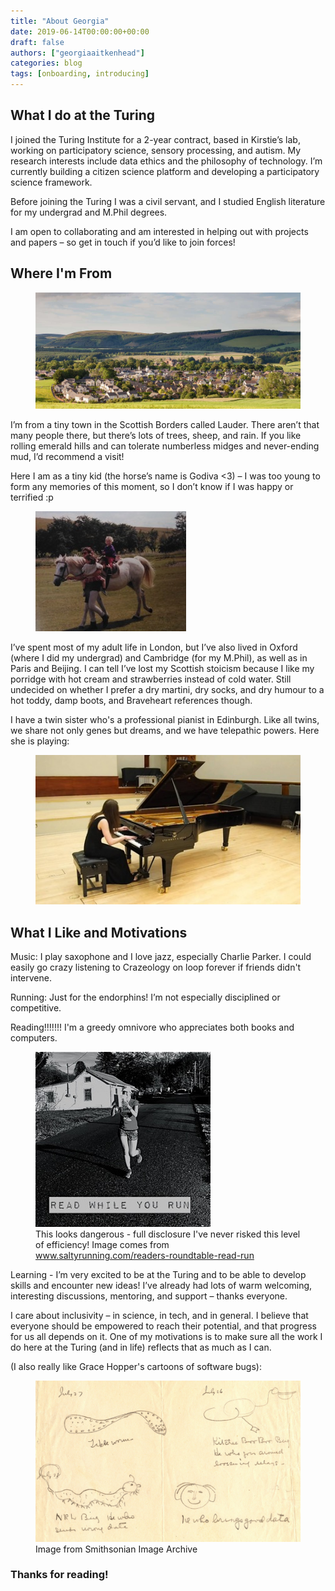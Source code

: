 ```yaml
---
title: "About Georgia"
date: 2019-06-14T00:00:00+00:00
draft: false
authors: ["georgiaaitkenhead"]
categories: blog
tags: [onboarding, introducing]
---
```


## What I do at the Turing

I joined the Turing Institute for a 2-year contract, based in Kirstie’s lab, working on participatory science, sensory processing, and autism.
My research interests include data ethics and the philosophy of technology.
I’m currently building a citizen science platform and developing a participatory science framework.


Before joining the Turing I was a civil servant, and I studied English literature for my undergrad and M.Phil degrees.


I am open to collaborating and am interested in helping out with projects and papers – so get in touch if you’d like to join forces!


## Where I'm From


<figure>
  <img src="/images/About_Georgia/Lauder.jpg"
       alt="Lauder">
</figure>


I’m from a tiny town in the Scottish Borders called Lauder. There aren’t that many people there, but there’s lots of trees, sheep, and rain.
If you like rolling emerald hills and can tolerate numberless midges and never-ending mud, I’d recommend a visit!


Here I am as a tiny kid (the horse’s name is Godiva <3) – I was too young to form any memories of this moment, so I don’t know if I was happy or terrified :p

<figure>
  <img src="/images/About_Georgia/Godiva.jpg"
       alt="Godiva">
</figure>


I’ve spent most of my adult life in London, but I’ve also lived in Oxford (where I did my undergrad) and Cambridge (for my M.Phil), as well as in Paris and Beijing.
I can tell I’ve lost my Scottish stoicism because I like my porridge with hot cream and strawberries instead of cold water.
Still undecided on whether I prefer a dry martini, dry socks, and dry humour to a hot toddy, damp boots, and Braveheart references though.


I have a twin sister who's a professional pianist in Edinburgh.
Like all twins, we share not only genes but dreams, and we have telepathic powers. Here she is playing:

<figure>
  <img src="/images/About_Georgia/AilsaPiano.jpg"
       alt="Ailsa">
</figure>


## What I Like and Motivations


Music: I play saxophone and I love jazz, especially Charlie Parker.
I could easily go crazy listening to Crazeology on loop forever if friends didn't intervene.

Running: Just for the endorphins! I’m not especially disciplined or competitive.

Reading!!!!!!! I'm a greedy omnivore who appreciates both books and computers.


<figure>
  <img src="/images/About_Georgia/ReadWhileYouRun.jpg"
       alt="woman reading while running">
  <figcaption>This looks dangerous - full disclosure I've never risked this level of efficiency!
  Image comes from <a href="http://www.saltyrunning.com/readers-roundtable-read-run">www.saltyrunning.com/readers-roundtable-read-run</a>
  </figcaption>
</figure>


Learning - I’m very excited to be at the Turing and to be able to develop skills and encounter new ideas!
I’ve already had lots of warm welcoming, interesting discussions, mentoring, and support – thanks everyone.


I care about inclusivity – in science, in tech, and in general.
I believe that everyone should be empowered to reach their potential, and that progress for us all depends on it.
One of my motivations is to make sure all the work I do here at the Turing (and in life) reflects that as much as I can.


(I also really like Grace Hopper's cartoons of software bugs):


<figure>
  <img src="/images/About_Georgia/GraceHopperBugs.jpg"
       alt="hand drawn bugs">
  <figcaption>Image from Smithsonian Image Archive</figcaption>
</figure>



### Thanks for reading!
